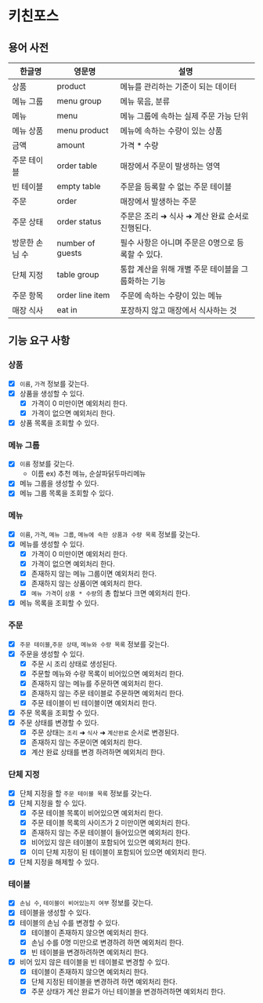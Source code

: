 # 키친포스

## 용어 사전

| 한글명 | 영문명 | 설명 |
| --- | --- | --- |
| 상품 | product | 메뉴를 관리하는 기준이 되는 데이터 |
| 메뉴 그룹 | menu group | 메뉴 묶음, 분류 |
| 메뉴 | menu | 메뉴 그룹에 속하는 실제 주문 가능 단위 |
| 메뉴 상품 | menu product | 메뉴에 속하는 수량이 있는 상품 |
| 금액 | amount | 가격 * 수량 |
| 주문 테이블 | order table | 매장에서 주문이 발생하는 영역 |
| 빈 테이블 | empty table | 주문을 등록할 수 없는 주문 테이블 |
| 주문 | order | 매장에서 발생하는 주문 |
| 주문 상태 | order status | 주문은 조리 ➜ 식사 ➜ 계산 완료 순서로 진행된다. |
| 방문한 손님 수 | number of guests | 필수 사항은 아니며 주문은 0명으로 등록할 수 있다. |
| 단체 지정 | table group | 통합 계산을 위해 개별 주문 테이블을 그룹화하는 기능 |
| 주문 항목 | order line item | 주문에 속하는 수량이 있는 메뉴 |
| 매장 식사 | eat in | 포장하지 않고 매장에서 식사하는 것 |

## 기능 요구 사항

### 상품

- [x] `이름`, `가격` 정보를 갖는다.
- [x] 상품을 생성할 수 있다.
  - [x] 가격이 0 미만이면 예외처리 한다.
  - [x] 가격이 없으면 예외처리 한다.
- [x] 상품 목록을 조회할 수 있다.

### 메뉴 그룹

- [x] `이름` 정보를 갖는다.
  - 이름 ex) 추천 메뉴, 순살파닭두마리메뉴
- [x] 메뉴 그룹을 생성할 수 있다.
- [x] 메뉴 그룹 목록을 조회할 수 있다.

### 메뉴

- [x] `이름`, `가격`, `메뉴 그룹`, `메뉴에 속한 상품과 수량 목록` 정보를 갖는다.
- [x] 메뉴를 생성할 수 있다.
  - [x] 가격이 0 미만이면 예외처리 한다.
  - [x] 가격이 없으면 예외처리 한다.
  - [x] 존재하지 않는 메뉴 그룹이면 예외처리 한다.
  - [x] 존재하지 않는 상품이면 예외처리 한다.
  - [x] `메뉴 가격`이 `상품 * 수량`의 총 합보다 크면 예외처리 한다.
- [x] 메뉴 목록을 조회할 수 있다.

### 주문

- [x] `주문 테이블`,`주문 상태`, `메뉴와 수량 목록` 정보를 갖는다.
- [x] 주문을 생성할 수 있다.
  - [x] 주문 시 조리 상태로 생성된다.
  - [x] 주문할 메뉴와 수량 목록이 비어있으면 예외처리 한다.
  - [x] 존재하지 않는 메뉴를 주문하면 예외처리 한다.
  - [x] 존재하지 않는 주문 테이블로 주문하면 예외처리 한다.
  - [x] 주문 테이블이 빈 테이블이면 예외처리 한다.
- [x] 주문 목록을 조회할 수 있다.
- [x] 주문 상태를 변경할 수 있다.
  - [x] 주문 상태는 `조리` ➜ `식사` ➜ `계산완료` 순서로 변경된다.
  - [x] 존재하지 않는 주문이면 예외처리 한다.
  - [x] 계산 완료 상태를 변경 하려하면 예외처리 한다.

### 단체 지정

- [x] 단체 지정을 할 `주문 테이블 목록` 정보를 갖는다.
- [x] 단체 지정을 할 수 있다.
  - [x] 주문 테이블 목록이 비어있으면 예외처리 한다.
  - [x] 주문 테이블 목록의 사이즈가 2 미만이면 예외처리 한다.
  - [x] 존재하지 않는 주문 테이블이 들어있으면 예외처리 한다.
  - [x] 비어있지 않은 테이블이 포함되어 있으면 예외처리 한다.
  - [x] 이미 단체 지정이 된 테이블이 포함되어 있으면 예외처리 한다.
- [x] 단체 지정을 해제할 수 있다.

### 테이블

- [x] `손님 수`, `테이블이 비어있는지 여부` 정보를 갖는다.
- [x] 테이블을 생성할 수 있다.
- [x] 테이블의 손님 수를 변경할 수 있다.
  - [x] 테이블이 존재하지 않으면 예외처리 한다.
  - [x] 손님 수를 0명 미만으로 변경하려 하면 예외처리 한다.
  - [x] 빈 테이블을 변경하려하면 예외처리 한다.
- [x] 비어 있지 않은 테이블을 빈 테이블로 변경할 수 있다.
  - [x] 테이블이 존재하지 않으면 예외처리 한다.
  - [x] 단체 지정된 테이블을 변경하려 하면 예외처리 한다.
  - [x] 주문 상태가 계산 완료가 아닌 테이블을 변경하려하면 예외처리 한다.
